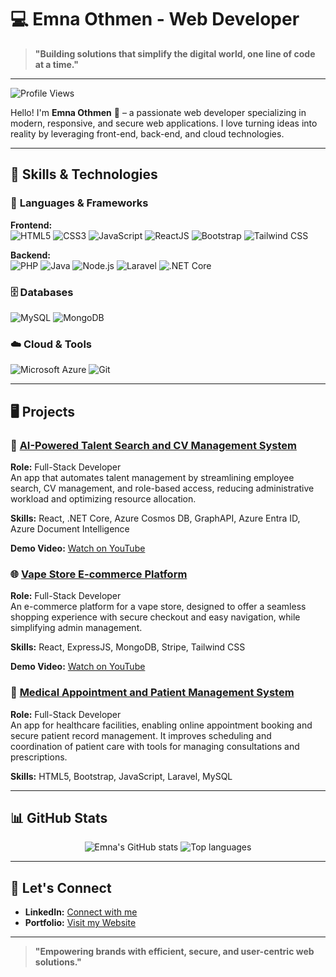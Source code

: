 # 💻 Emna Othmen - Web Developer

> **"Building solutions that simplify the digital world, one line of code at a time."**

---

![Profile Views](https://komarev.com/ghpvc/?username=your-username&color=blueviolet&style=for-the-badge)

Hello! I'm **Emna Othmen** 👋 – a passionate web developer specializing in modern, responsive, and secure web applications. I love turning ideas into reality by leveraging front-end, back-end, and cloud technologies.

---

## 🌟 **Skills & Technologies**

### 🚀 **Languages & Frameworks**
**Frontend:**  
![HTML5](https://img.shields.io/badge/-HTML5-E34F26?style=for-the-badge&logo=html5&logoColor=white) 
![CSS3](https://img.shields.io/badge/-CSS3-1572B6?style=for-the-badge&logo=css3&logoColor=white) 
![JavaScript](https://img.shields.io/badge/-JavaScript-F7DF1E?style=for-the-badge&logo=javascript&logoColor=black) 
![ReactJS](https://img.shields.io/badge/-ReactJS-61DAFB?style=for-the-badge&logo=react&logoColor=black) 
![Bootstrap](https://img.shields.io/badge/-Bootstrap-563D7C?style=for-the-badge&logo=bootstrap&logoColor=white) 
![Tailwind CSS](https://img.shields.io/badge/-TailwindCSS-06B6D4?style=for-the-badge&logo=tailwindcss&logoColor=white)

**Backend:**  
![PHP](https://img.shields.io/badge/-PHP-777BB4?style=for-the-badge&logo=php&logoColor=white) 
![Java](https://img.shields.io/badge/-Java-007396?style=for-the-badge&logo=java&logoColor=white) 
![Node.js](https://img.shields.io/badge/-Node.js-339933?style=for-the-badge&logo=nodedotjs&logoColor=white) 
![Laravel](https://img.shields.io/badge/-Laravel-FF2D20?style=for-the-badge&logo=laravel&logoColor=white) 
![.NET Core](https://img.shields.io/badge/-.NET%20Core-512BD4?style=for-the-badge&logo=dot-net&logoColor=white)

### 🗄️ **Databases**
![MySQL](https://img.shields.io/badge/-MySQL-4479A1?style=for-the-badge&logo=mysql&logoColor=white) 
![MongoDB](https://img.shields.io/badge/-MongoDB-47A248?style=for-the-badge&logo=mongodb&logoColor=white)

### ☁️ **Cloud & Tools**
![Microsoft Azure](https://img.shields.io/badge/-Microsoft%20Azure-0078D4?style=for-the-badge&logo=microsoftazure&logoColor=white) 
![Git](https://img.shields.io/badge/-Git-F05032?style=for-the-badge&logo=git&logoColor=white)

---

## 🖥️ **Projects**

### 💼 [AI-Powered Talent Search and CV Management System](https://github.com/emnaot/ProfilFlow)  
**Role:** Full-Stack Developer  
An app that automates talent management by streamlining employee search, CV management, and role-based access, reducing administrative workload and optimizing resource allocation.  

**Skills:** React, .NET Core, Azure Cosmos DB, GraphAPI, Azure Entra ID, Azure Document Intelligence  

**Demo Video:** [Watch on YouTube](https://www.youtube.com/watch?v=iz_Qoo0w5eo&t=120s)


### 🌐 [Vape Store E-commerce Platform](https://github.com/emnaot/VapeLhaj)  
**Role:** Full-Stack Developer  
An e-commerce platform for a vape store, designed to offer a seamless shopping experience with secure checkout and easy navigation, while simplifying admin management.  

**Skills:** React, ExpressJS, MongoDB, Stripe, Tailwind CSS  

**Demo Video:** [Watch on YouTube](https://www.youtube.com/watch?v=9yBf5LDiSpw&t=7s)


### 🧠 [Medical Appointment and Patient Management System](https://github.com/emnaot/Dr-Antoine-Pelissolo)  
**Role:** Full-Stack Developer  
An app for healthcare facilities, enabling online appointment booking and secure patient record management. It improves scheduling and coordination of patient care with tools for managing consultations and prescriptions.  

**Skills:** HTML5, Bootstrap, JavaScript, Laravel, MySQL  

---

## 📊 **GitHub Stats**

<p align="center">
  <img src="https://github-readme-stats.vercel.app/api?username=emnaot&show_icons=true&theme=radical&hide_border=true&cache_seconds=1800" alt="Emna's GitHub stats"/>
  <img src="https://github-readme-stats.vercel.app/api/top-langs/?username=emnaot&layout=compact&theme=radical&hide_border=true&cache_seconds=1800" alt="Top languages"/>
</p>



---

## 🤝 **Let's Connect**

- **LinkedIn:** [Connect with me](https://www.linkedin.com/in/emna-othmen-121545275/)
- **Portfolio:** [Visit my Website](https://yourwebsite.com)

---

> **"Empowering brands with efficient, secure, and user-centric web solutions."**
